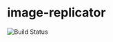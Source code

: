# image-replicator



![Build Status](https://codebuild.us-east-1.amazonaws.com/badges?uuid=eyJlbmNyeXB0ZWREYXRhIjoiNzJhZWF2NGdtcGpDZWRnOG9VV2p3QjFQTXdEd0ZyT0RXRksxZlRaNHFwSi9aUlJTUkpqWGJERzFzZlFLOTA4NjBtTks4a3JCYkM1b0VadWNtT2pBeWFNPSIsIml2UGFyYW1ldGVyU3BlYyI6ImNsTnFHNXN4ZWlkaUtzVzIiLCJtYXRlcmlhbFNldFNlcmlhbCI6MX0%3D&branch=master)
